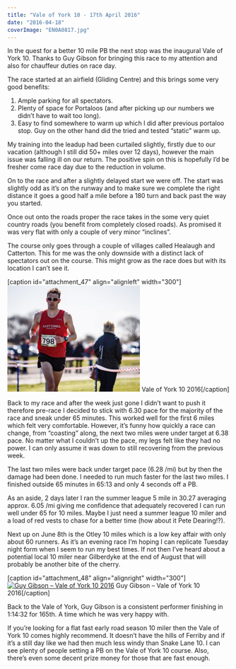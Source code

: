 ```yaml
---
title: "Vale of York 10 - 17th April 2016"
date: "2016-04-18"
coverImage: "EN0A0817.jpg"
---
```


In the quest for a better 10 mile PB the next stop was the inaugural Vale of York 10. Thanks to Guy Gibson for bringing this race to my attention and also for chauffeur duties on race day.

The race started at an airfield (Gliding Centre) and this brings some very good benefits:

1. Ample parking for all spectators.
2. Plenty of space for Portaloos (and after picking up our numbers we didn’t have to wait too long).
3. Easy to find somewhere to warm up which I did after previous portaloo stop. Guy on the other hand did the tried and tested “static” warm up.

My training into the leadup had been curtailed slightly, firstly due to our vacation (although I still did 50+ miles over 12 days), however the main issue was falling ill on our return. The positive spin on this is hopefully I’d be fresher come race day due to the reduction in volume.

On to the race and after a slightly delayed start we were off. The start was slightly odd as it’s on the runway and to make sure we complete the right distance it goes a good half a mile before a 180 turn and back past the way you started.

Once out onto the roads proper the race takes in the some very quiet country roads (you benefit from completely closed roads). As promised it was very flat with only a couple of very minor “inclines”.

The course only goes through a couple of villages called Healaugh and Catterton. This for me was the only downside with a distinct lack of spectators out on the course. This might grow as the race does but with its location I can’t see it.

\[caption id="attachment\_47" align="alignleft" width="300"\][![Vale of York 10 2016](images/Vale-of-York-10-2016-300x240.jpg)](http://dlw.me.uk/wp-content/uploads/2016/05/Vale-of-York-10-2016.jpg) Vale of York 10 2016\[/caption\]

Back to my race and after the week just gone I didn’t want to push it therefore pre-race I decided to stick with 6.30 pace for the majority of the race and sneak under 65 minutes. This worked well for the first 6 miles which felt very comfortable. However, it’s funny how quickly a race can change, from “coasting” along, the next two miles were under target at 6.38 pace. No matter what I couldn’t up the pace, my legs felt like they had no power. I can only assume it was down to still recovering from the previous week.

The last two miles were back under target pace (6.28 /mi) but by then the damage had been done. I needed to run much faster for the last two miles. I finished outside 65 minutes in 65:13 and only 4 seconds off a PB.

As an aside, 2 days later I ran the summer league 5 mile in 30.27 averaging approx. 6.05 /mi giving me confidence that adequately recovered I can run well under 65 for 10 miles. Maybe I just need a summer league 10 miler and a load of red vests to chase for a better time (how about it Pete Dearing!?).

Next up on June 8th is the Otley 10 miles which is a low key affair with only about 60 runners. As it’s an evening race I’m hoping I can replicate Tuesday night form when I seem to run my best times. If not then I’ve heard about a potential local 10 miler near Gilberdyke at the end of August that will probably be another bite of the cherry.

\[caption id="attachment\_48" align="alignright" width="300"\][![Guy Gibson – Vale of York 10 2016](images/Guy-Gibson-–-Vale-of-York-10-2016-300x200.jpg)](http://dlw.me.uk/wp-content/uploads/2016/05/Guy-Gibson-–-Vale-of-York-10-2016.jpg) Guy Gibson – Vale of York 10 2016\[/caption\]

Back to the Vale of York, Guy Gibson is a consistent performer finishing in 1:14:32 for 165th. A time which he was very happy with.

If you’re looking for a flat fast early road season 10 miler then the Vale of York 10 comes highly recommend. It doesn’t have the hills of Ferriby and if it’s a still day like we had then much less windy than Snake Lane 10. I can see plenty of people setting a PB on the Vale of York 10 course. Also, there’s even some decent prize money for those that are fast enough.
